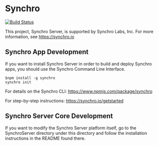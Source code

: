 # Synchro

[![Build Status](https://travis-ci.org/SynchroLabs/SynchroServer.svg?branch=master)](https://travis-ci.org/SynchroLabs/SynchroServer)

This project, Synchro Server, is supported by Synchro Labs, Inc.  For more information, see https://synchro.io

## Synchro App Development

If you want to install Synchro Server in order to build and deploy Synchro apps, you should use the Synchro Command Line Interface.

    $npm install -g synchro
    synchro init

For details on the Synchro CLI: https://www.npmjs.com/package/synchro

For step-by-step instructions: https://synchro.io/getstarted

## Synchro Server Core Development

If you want to modify the Synchro Server platform itself, go to the SynchroServer directory under this directory and follow the installation instructions in the README found there.
